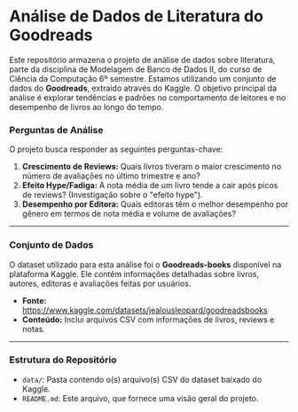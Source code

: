 # Análise de Dados de Literatura do Goodreads

Este repositório armazena o projeto de análise de dados sobre literatura, parte da disciplina de Modelagem de Banco de Dados II, do curso de Ciência da Computação 6º semestre.
Estamos utilizando um conjunto de dados do **Goodreads**, extraido através do Kaggle. O objetivo principal da análise é explorar tendências e padrões no comportamento de leitores e no desempenho de livros ao longo do tempo.

### Perguntas de Análise

O projeto busca responder as seguintes perguntas-chave:

1.  **Crescimento de Reviews:** Quais livros tiveram o maior crescimento no número de avaliações no último trimestre e ano?
2.  **Efeito Hype/Fadiga:** A nota média de um livro tende a cair após picos de reviews? (Investigação sobre o "efeito hype").
3.  **Desempenho por Editora:** Quais editoras têm o melhor desempenho por gênero em termos de nota média e volume de avaliações?

---

### Conjunto de Dados

O dataset utilizado para esta análise foi o **Goodreads-books** disponível na plataforma Kaggle. Ele contém informações detalhadas sobre livros, autores, editoras e avaliações feitas por usuários.

* **Fonte:** https://www.kaggle.com/datasets/jealousleopard/goodreadsbooks
* **Conteúdo:** Inclui arquivos CSV com informações de livros, reviews e notas.

---

### Estrutura do Repositório

* `data/`: Pasta contendo o(s) arquivo(s) CSV do dataset baixado do Kaggle.
* `README.md`: Este arquivo, que fornece uma visão geral do projeto.
